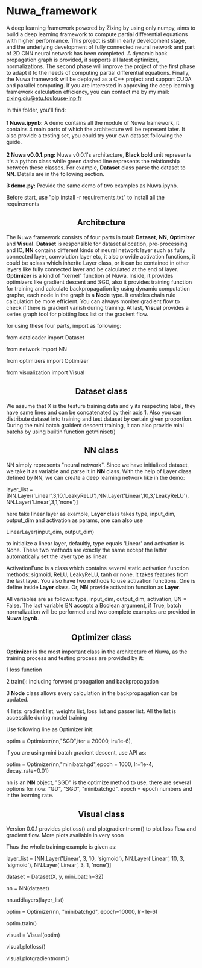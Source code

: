 # Nuwa_framework
A deep learning framework powered by Zixing by using only numpy, aims to build a deep learning framework to compute partial differential equations with higher performance. This project is still in early development stage, and the underlying development of fully connected neural network and part of 2D CNN neural network has been completed. A dynamic back propagation graph is provided, it supports all latest optimizer, normalizations. The second phase will improve the project of the first phase to adapt it to the needs of computing partial differential equations. Finally, the Nuwa framework will be deployed as a C++ project and support CUDA and parallel computing. If you are interested in approving the deep learning framework calculation efficiency, you can contact me by my mail: zixing.qiu@etu.toulouse-inp.fr


In this folder, you'll find:
<br>
<br>
  **1 Nuwa.ipynb:** A demo contains all the module of Nuwa framework, it contains 4 main parts of which the architecture will be represent later. It also provide a testing set, 
  you could try your own dataset following the guide.
<br>  
  **2 Nuwa v0.0.1.png:** Nuwa v0.0.1's architecture, **Black bold** unit represents it's a python class while green dashed line represents the relationship between these classes. For       example, **Dataset** class parse the dataset to **NN**. Details are in the following section.

  **3 demo.py:** Provide the same demo of two examples as Nuwa.ipynb.

Before start, use "pip install -r requirements.txt" to install all the requirements

## <div align="center">Architecture</div>
The Nuwa framework consists of four parts in total: **Dataset**, **NN**, **Optimizer** and **Visual**. **Dataset** is responsible for dataset allocation, pre-processing and IO, **NN** contains different kinds of neural network layer such as fully connected layer, convolution layer etc, it also provide activation functions, it could be aclass which inherite Layer class, or it can be contained in other layers like fully connected layer and be calculated at the end of layer. **Optimizer** is a kind of "kernel" function of Nuwa. Inside, it provides optimizers like gradient descent and SGD, also it provides training function for training and calculate backpropagation by using dynamic computation graphe, each node in the graph is a **Node** type. It enables chain rule calculation be more efficient. You can always moniter gradient flow to check if there is gradient vanish during training. At last, **Visual** provides a series graph tool for plotting loss list or the gradient flow.

for using these four parts, import as following:

from dataloader import Dataset

from network import NN

from optimizers import Optimizer

from visualization import Visual
## <div align="center">Dataset class</div>
We assume that X is the feature training data and y its respecting label, they have same lines and can be concatenated by their axis 1. Also you can distribute dataset into training and test dataset by certain given proportion. During the mini batch graident descent training, it can also provide mini batchs by using builtin function getminiset()

## <div align="center">NN class</div>
NN simply represents "neural network". Since we have initialized dataset, we take it as variable and parse it in **NN** class. With the help of Layer class defined by NN, we can create a deep learning network like in the demo:

layer_list = [NN.Layer('Linear',3,10,'LeakyReLU'),NN.Layer('Linear',10,3,'LeakyReLU'), NN.Layer('Linear',3,1,'none')]

here take linear layer as example, **Layer** class takes type, input_dim, output_dim and activation as params, one can also use 

LinearLayer(input_dim, output_dim) 

to initialize a linear layer, defaultly, type equals 'Linear' and activation is None.
These two methods are exactly the same except the latter automatically set the layer type as linear.

ActivationFunc is a class which contains several static activation function methods: sigmoid, ReLU, LeakyReLU, tanh or none. it takes features from the last layer. You also have two methods to use activation functions. One is define inside **Layer** class. Or, **NN** provide activation function as **Layer**.

All variables are as follows: type, input_dim, output_dim, activation, BN = False. 
The last variable BN accepts a Boolean argument, if True, batch normalization will be performed and two complete examples are provided in **Nuwa.ipynb**.

## <div align="center">Optimizer class</div>
**Optimizer** is the most important class in the architecture of Nuwa, as the training process and testing process are provided by it:

1 loss function

2 train(): including forword propagation and backpropagation

3 **Node** class allows every calculation in the backpropagation can be updated. 

4 lists: gradient list, weights list, loss list and passer list. All the list is accessible during model training

Use following line as Optimizer init:

optim = Optimizer(nn,"SGD",iter = 20000, lr=1e-6),

if you are using mini batch gradient descent, use API as: 

optim = Optimizer(nn,"minibatchgd",epoch = 1000, lr=1e-4, decay_rate=0.01)

nn is an **NN** object, "SGD" is the optimize method to use, there are several options for now: "GD", "SGD", "minibatchgd". epoch = epoch numbers and lr the learning rate.
## <div align="center">Visual class</div>
Version 0.0.1 provides plotloss() and plotgradientnorm() to plot loss flow and gradient flow. More plots available in very soon

Thus the whole training example is given as:

layer_list = [NN.Layer('Linear', 3, 10, 'sigmoid'), NN.Layer('Linear', 10, 3, 'sigmoid'),
              NN.Layer('Linear', 3, 1, 'none')]

dataset = Dataset(X, y, mini_batch=32)

nn = NN(dataset)

nn.addlayers(layer_list)

optim = Optimizer(nn, "minibatchgd", epoch=10000, lr=1e-6)

optim.train()

visual = Visual(optim)

visual.plotloss()

visual.plotgradientnorm()
